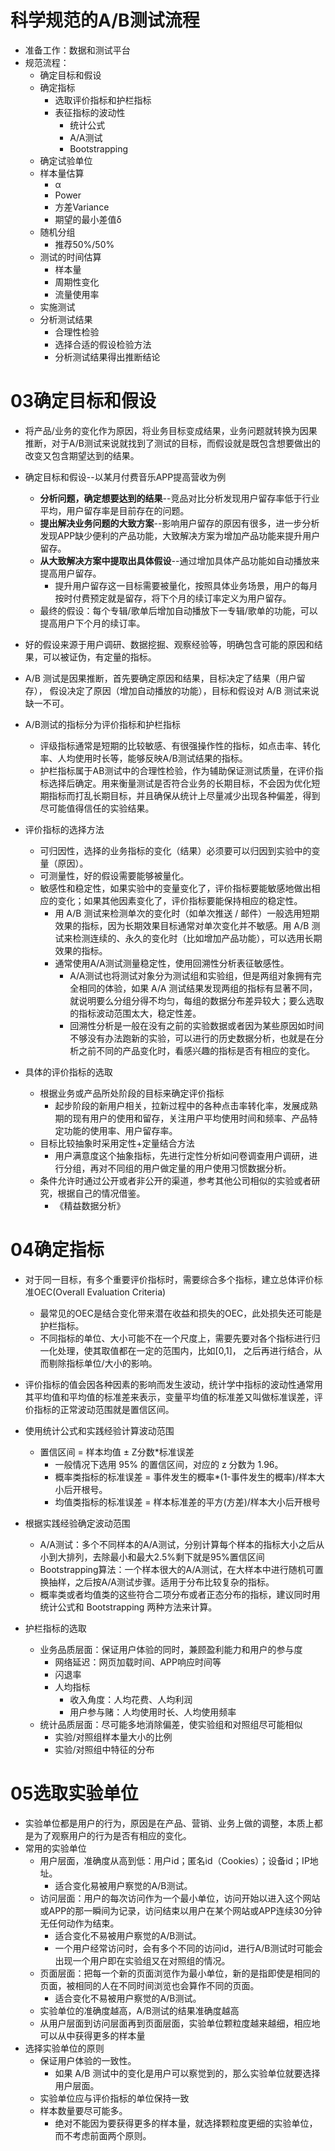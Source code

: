 # 科学规范的A/B测试流程

* 准备工作：数据和测试平台
* 规范流程：
  * 确定目标和假设
  * 确定指标
    * 选取评价指标和护栏指标
    * 表征指标的波动性
      * 统计公式
      * A/A测试
      * Bootstrapping
  * 确定试验单位
  * 样本量估算
    * α
    * Power
    * 方差Variance
    * 期望的最小差值δ
  * 随机分组
    * 推荐50%/50%
  * 测试的时间估算
    * 样本量
    * 周期性变化
    * 流量使用率
  * 实施测试
  * 分析测试结果
    * 合理性检验
    * 选择合适的假设检验方法
    * 分析测试结果得出推断结论

# 03确定目标和假设

* 将产品/业务的变化作为原因，将业务目标变成结果，业务问题就转换为因果推断，对于A/B测试来说就找到了测试的目标，而假设就是既包含想要做出的改变又包含期望达到的结果。

* 确定目标和假设--以某月付费音乐APP提高营收为例
  * **分析问题，确定想要达到的结果**--竞品对比分析发现用户留存率低于行业平均，用户留存率是目前存在的问题。
  * **提出解决业务问题的大致方案**--影响用户留存的原因有很多，进一步分析发现APP缺少便利的产品功能，大致解决方案为增加产品功能来提升用户留存。
  * **从大致解决方案中提取出具体假设**--通过增加具体产品功能如自动播放来提高用户留存。
    * 提升用户留存这一目标需要被量化，按照具体业务场景，用户的每月按时付费预定就是留存，将下个月的续订率定义为用户留存。
  * 最终的假设：每个专辑/歌单后增加自动播放下一专辑/歌单的功能，可以提高用户下个月的续订率。
* 好的假设来源于用户调研、数据挖掘、观察经验等，明确包含可能的原因和结果，可以被证伪，有定量的指标。
* A/B 测试是因果推断，首先要确定原因和结果，目标决定了结果（用户留存）， 假设决定了原因（增加自动播放的功能），目标和假设对 A/B 测试来说缺一不可。
* A/B测试的指标分为评价指标和护栏指标
  * 评级指标通常是短期的比较敏感、有很强操作性的指标，如点击率、转化率、人均使用时长等，能够反映A/B测试结果的指标。
  * 护栏指标属于AB测试中的合理性检验，作为辅助保证测试质量，在评价指标选择后确定。用来衡量测试是否符合业务的长期目标，不会因为优化短期指标而打乱长期目标，并且确保从统计上尽量减少出现各种偏差，得到尽可能值得信任的实验结果。
* 评价指标的选择方法
  * 可归因性，选择的业务指标的变化（结果）必须要可以归因到实验中的变量（原因）。
  * 可测量性，好的假设需要能够被量化。
  * 敏感性和稳定性，如果实验中的变量变化了，评价指标要能敏感地做出相应的变化；如果其他因素变化了，评价指标要能保持相应的稳定性。
    * 用 A/B 测试来检测单次的变化时（如单次推送 / 邮件）一般选用短期效果的指标，因为长期效果目标通常对单次变化并不敏感。用 A/B 测试来检测连续的、永久的变化时（比如增加产品功能），可以选用长期效果的指标。
    * 通常使用A/A测试测量稳定性，使用回溯性分析表征敏感性。
      * A/A测试也将测试对象分为测试组和实验组，但是两组对象拥有完全相同的体验，如果 A/A 测试结果发现两组的指标有显著不同，就说明要么分组分得不均匀，每组的数据分布差异较大；要么选取的指标波动范围太大，稳定性差。
      * 回溯性分析是一般在没有之前的实验数据或者因为某些原因如时间不够没有办法跑新的实验，可以进行的历史数据分析，也就是在分析之前不同的产品变化时，看感兴趣的指标是否有相应的变化。
* 具体的评价指标的选取
  * 根据业务或产品所处阶段的目标来确定评价指标
    * 起步阶段的新用户相关，拉新过程中的各种点击率转化率，发展成熟期的现有用户的使用和留存，关注用户平均使用时间和频率、产品特定功能的使用率、用户留存率。
  * 目标比较抽象时采用定性+定量结合方法
    * 用户满意度这个抽象指标，先进行定性分析如问卷调查用户调研，进行分组，再对不同组的用户做定量的用户使用习惯数据分析。
  * 条件允许时通过公开或者非公开的渠道，参考其他公司相似的实验或者研究，根据自己的情况借鉴。
    * 《精益数据分析》

# 04确定指标

* 对于同一目标，有多个重要评价指标时，需要综合多个指标，建立总体评价标准OEC(Overall Evaluation Criteria)
  * 最常见的OEC是结合变化带来潜在收益和损失的OEC，此处损失还可能是护栏指标。
  * 不同指标的单位、大小可能不在一个尺度上，需要先要对各个指标进行归一化处理，使其取值都在一定的范围内，比如[0,1]， 之后再进行结合，从而剔除指标单位/大小的影响。
* 评价指标的值会因各种因素的影响而发生波动，统计学中指标的波动性通常用其平均值和平均值的标准差来表示，变量平均值的标准差又叫做标准误差，评价指标的正常波动范围就是置信区间。
* 使用统计公式和实践经验计算波动范围
  * 置信区间 = 样本均值 ± Z分数*标准误差
    * 一般情况下选用 95% 的置信区间，对应的 z 分数为 1.96。
    * 概率类指标的标准误差 = 事件发生的概率*(1-事件发生的概率)/样本大小后开根号。
    * 均值类指标的标准误差 = 样本标准差的平方(方差)/样本大小后开根号 

* 根据实践经验确定波动范围
  * A/A测试：多个不同样本的A/A测试，分别计算每个样本的指标大小之后从小到大排列，去除最小和最大2.5%剩下就是95%置信区间
  * Bootstrapping算法：一个样本很大的A/A测试，在大样本中进行随机可置换抽样，之后按A/A测试步骤。适用于分布比较复杂的指标。
  * 概率类或者均值类的这些符合二项分布或者正态分布的指标，建议同时用统计公式和 Bootstrapping 两种方法来计算。
* 护栏指标的选取
  * 业务品质层面：保证用户体验的同时，兼顾盈利能力和用户的参与度
    * 网络延迟：网页加载时间、APP响应时间等
    * 闪退率
    * 人均指标
      * 收入角度：人均花费、人均利润
      * 用户参与赌：人均使用时长、人均使用频率
  * 统计品质层面：尽可能多地消除偏差，使实验组和对照组尽可能相似
    * 实验/对照组样本量大小的比例
    * 实验/对照组中特征的分布

# 05选取实验单位

* 实验单位都是用户的行为，原因是在产品、营销、业务上做的调整，本质上都是为了观察用户的行为是否有相应的变化。
* 常用的实验单位
  * 用户层面，准确度从高到低：用户id；匿名id（Cookies）；设备id；IP地址。
    * 适合变化易被用户察觉的A/B测试。
  * 访问层面：用户的每次访问作为一个最小单位，访问开始以进入这个网站或APP的那一瞬间为记录，访问结束以用户在某个网站或APP连续30分钟无任何动作为结束。
    * 适合变化不易被用户察觉的A/B测试。
    * 一个用户经常访问时，会有多个不同的访问id，进行A/B测试时可能会出现一个用户即在实验组又在对照组的情况。
  * 页面层面：把每一个新的页面浏览作为最小单位，新的是指即使是相同的页面，被相同的人在不同时间浏览也会算作不同的页面。
    * 适合变化不易被用户察觉的A/B测试。
  * 实验单位的准确度越高，A/B测试的结果准确度越高
  * 从用户层面到访问层面再到页面层面，实验单位颗粒度越来越细，相应地可以从中获得更多的样本量
* 选择实验单位的原则
  * 保证用户体验的一致性。
    * 如果 A/B 测试中的变化是用户可以察觉到的，那么实验单位就要选择用户层面。
  * 实验单位应与评价指标的单位保持一致
  * 样本数量要尽可能多。
    * 绝对不能因为要获得更多的样本量，就选择颗粒度更细的实验单位，而不考虑前面两个原则。